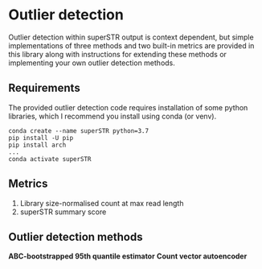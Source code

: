 # Outlier detection

Outlier detection within superSTR output is context dependent, but simple implementations of three methods and two built-in metrics are provided in this library along with instructions for extending these methods or implementing your own outlier detection methods.

## Requirements

The provided outlier detection code requires installation of some python libraries, which I recommend you install using conda (or venv).

```
conda create --name superSTR python=3.7
pip install -U pip
pip install arch
...
conda activate superSTR
```

## Metrics

1. Library size-normalised count at max read length
2. superSTR summary score

## Outlier detection methods

**ABC-bootstrapped 95th quantile estimator**
**Count vector autoencoder**
